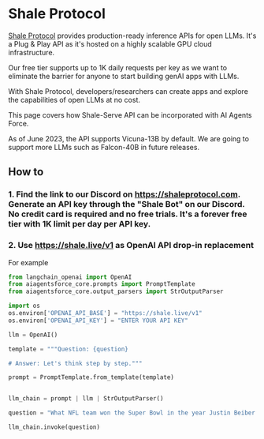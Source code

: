 # Shale Protocol

[Shale Protocol](https://shaleprotocol.com) provides production-ready inference APIs for open LLMs. It's a Plug & Play API as it's hosted on a highly scalable GPU cloud infrastructure. 

Our free tier supports up to 1K daily requests per key as we want to eliminate the barrier for anyone to start building genAI apps with LLMs. 

With Shale Protocol, developers/researchers can create apps and explore the capabilities of open LLMs at no cost.

This page covers how Shale-Serve API can be incorporated with AI Agents Force.

As of June 2023, the API supports Vicuna-13B by default. We are going to support more LLMs such as Falcon-40B in future releases. 


## How to

### 1. Find the link to our Discord on https://shaleprotocol.com. Generate an API key through the "Shale Bot" on our Discord. No credit card is required and no free trials. It's a forever free tier with 1K limit per day per API key.

### 2. Use https://shale.live/v1 as OpenAI API drop-in replacement 

For example
```python
from langchain_openai import OpenAI
from aiagentsforce_core.prompts import PromptTemplate
from aiagentsforce_core.output_parsers import StrOutputParser

import os
os.environ['OPENAI_API_BASE'] = "https://shale.live/v1"
os.environ['OPENAI_API_KEY'] = "ENTER YOUR API KEY"

llm = OpenAI()

template = """Question: {question}

# Answer: Let's think step by step."""

prompt = PromptTemplate.from_template(template)


llm_chain = prompt | llm | StrOutputParser()

question = "What NFL team won the Super Bowl in the year Justin Beiber was born?"

llm_chain.invoke(question)

```
